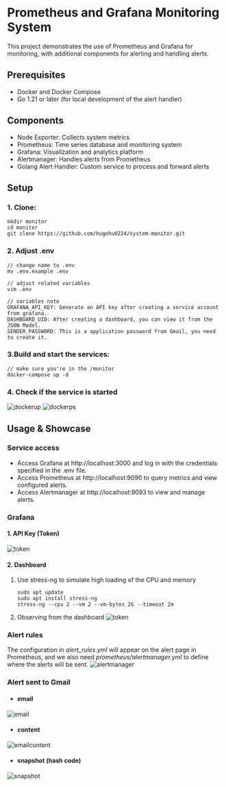 # Prometheus and Grafana Monitoring System
This project demonstrates the use of Prometheus and Grafana for monitoring, with additional components for alerting and handling alerts.

## Prerequisites
* Docker and Docker Compose
* Go 1.21 or later (for local development of the alert handler)

## Components
* Node Exporter: Collects system metrics
* Prometheus: Time series database and monitoring system
* Grafana: Visualization and analytics platform
* Alertmanager: Handles alerts from Prometheus
* Golang Alert Handler: Custom service to process and forward alerts

## Setup

###  1. Clone:
```
mkdir monitor
cd monitor
git clone https://github.com/hugohu0224/system-monitor.git
```

### 2. Adjust .env
```
// change name to .env
mv .env.example .env

// adjust related variables
vim .env

// variables note
GRAFANA_API_KEY: Generate an API key after creating a service account from grafana.
DASHBOARD_UID: After creating a dashboard, you can view it from the JSON Model.
SENDER_PASSWORD: This is a application password from Gmail, you need to create it.
```

### 3.Build and start the services:
```
// make sure you're in the /monitor
docker-compose up -d
```

### 4. Check if the service is started

![dockerup](/photos/dockerup.png)
![dockerps](/photos/dockerps.png)

## Usage & Showcase
### Service access
* Access Grafana at http://localhost:3000 and log in with the credentials specified in the .env file.
* Access Prometheus at http://localhost:9090 to query metrics and view configured alerts.
* Access Alertmanager at http://localhost:9093 to view and manage alerts.

### Grafana
#### 1. API Key (Token)
![token](/photos/apikey.png)
#### 2. Dashboard
1. Use stress-ng to simulate high loading of the CPU and memory
    ```
    sudo apt update
    sudo apt install stress-ng
    stress-ng --cpu 2 --vm 2 --vm-bytes 2G --timeout 2m
    ```
2. Observing from the dashboard
![token](/photos/dashboard.png)

### Alert rules
The configuration in *alert_rules.yml* will appear on the alert page in Prometheus,
and we also need *prometheus/alertmanager.yml* to define where the alerts will be sent.
![alertmanager](/photos/alertmanager.png)

### Alert sent to Gmail
* #### email
![email](/photos/email.png)
* #### content
![emailcontent](/photos/emailcontent.png)
* #### snapshot (hash code)
![snapshot](/photos/snapshot.png)
